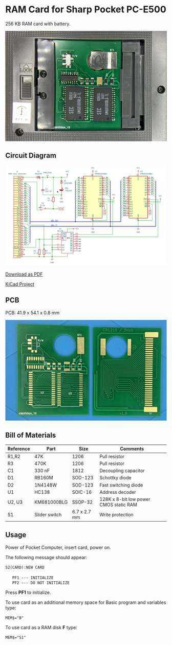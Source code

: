 # RAM Card for Sharp Pocket PC-E500

256 KB RAM card with battery.

![Overview](./_img/card.jpg?raw=true)

## Circuit Diagram

![Circuit diagram](./_img/circuit-diagram.png?raw=true)

[Download as PDF](./ram-card-256k/ram-card-256k.pdf)

[KiCad Project](./ram-card-256k/)

## PCB

PCB: 41.9 x 54.1 x 0.8 mm

![Address lines](./_img/pcb.jpg?raw=true)

## Bill of Materials

| Reference | Part | Size | Comments |
| --------- | ---- | ---- | -------- |
| R1,R2 | 47K | 1206 | Pull resistor |
| R3 | 470K | 1206 | Pull resistor |
| C1 | 330 nF | 1812 | Decoupling capacitor |
| D1 | RB160M | SOD-123 | Schottky diode |
| D2 | 1N4148W | SOD-123 | Fast switching diode |
| U1 | HC138 | SOIC-16 | Address decoder |
| U2, U3 | KM681000BLG | SSOP-32 | 128K x 8-bit low power CMOS static RAM |
| S1 | Slider switch | 6.7 x 2.7 mm | Write protection |

## Usage

Power of Pocket Computer, insert card, power on.

The following message should appear:
```
S2(CARD):NEW CARD

   PF1 --- INITIALIZE
   PF2 --- DO NOT INITIALIZE
```

Press **PF1** to initialize.

To use card as an additional memory space for Basic program and variables type:

```
MEM$="B"
```

To use card as a RAM disk **F** type:

```
MEM$="S1"
```